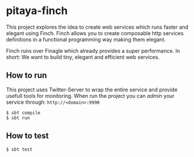 # pitaya-finch

This project explores the idea to create web services which runs faster and elegant using Finch. Finch allows you to create composable http services definitions in a functional programming way making them elegant.

Finch runs over Finagle which already provides a super performance. In short: We want to build tiny, elegant and efficient web services.

## How to run
This project uses Twitter-Server to wrap the entire service and provide usefull tools for monitoring. When run the project you can _admin_ your service through: `http://<domain>:9990`
```shell
$ sbt compile
$ sbt run
```

## How to test
```shell
$ sbt test
```
